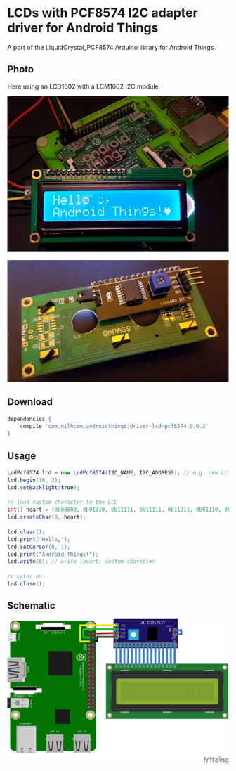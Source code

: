 # LCDs with PCF8574 I2C adapter driver for Android Things

A port of the LiquidCrystal_PCF8574 Arduino library for Android Things.

## Photo

Here using an LCD1602 with a LCM1602 I2C module

![photo][]<br><br>
![photo2][]

## Download

```groovy
dependencies {
    compile 'com.nilhcem.androidthings:driver-lcd-pcf8574:0.0.3'
}
```

## Usage

```java
LcdPcf8574 lcd = new LcdPcf8574(I2C_NAME, I2C_ADDRESS); // e.g. new LcdPcf8574("I2C1", 0x3f);
lcd.begin(16, 2);
lcd.setBacklight(true);

// load custom character to the LCD
int[] heart = {0b00000, 0b01010, 0b11111, 0b11111, 0b11111, 0b01110, 0b00100, 0b00000};
lcd.createChar(0, heart);

lcd.clear();
lcd.print("Hello,");
lcd.setCursor(0, 1);
lcd.print("Android Things!");
lcd.write(0); // write :heart: custom character

// Later on
lcd.close();
```

## Schematic

![schema][]

[photo]: https://raw.githubusercontent.com/Nilhcem/lcd-pcf8574-androidthings/master/assets/photo.jpeg
[photo2]: https://raw.githubusercontent.com/Nilhcem/lcd-pcf8574-androidthings/master/assets/photo2.jpeg
[schema]: https://raw.githubusercontent.com/Nilhcem/lcd-pcf8574-androidthings/master/assets/schematic.png
